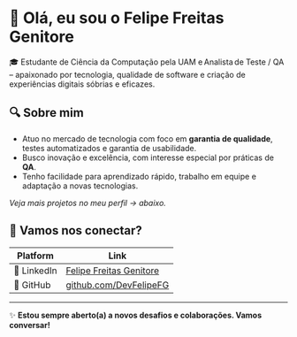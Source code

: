 # 👋 Olá, eu sou o Felipe Freitas Genitore

🎓 Estudante de Ciência da Computação pela UAM e Analista de Teste / QA – apaixonado por tecnologia, qualidade de software e criação de experiências digitais sóbrias e eficazes.

## 🔍 Sobre mim
- Atuo no mercado de tecnologia com foco em **garantia de qualidade**, testes automatizados e garantia de usabilidade.
- Busco inovação e excelência, com interesse especial por práticas de **QA**.
- Tenho facilidade para aprendizado rápido, trabalho em equipe e adaptação a novas tecnologias.

_Veja mais projetos no meu perfil → abaixo._

## 🔗 Vamos nos conectar?
| Platform | Link |
|----------|------|
| 💼 LinkedIn | [Felipe Freitas Genitore](https://www.linkedin.com/in/felipe-freitas-genitore/) |
| 🐙 GitHub | [github.com/DevFelipeFG](https://github.com/DevFelipeFG) |

--- 

✨ **Estou sempre aberto(a) a novos desafios e colaborações. Vamos conversar!**




